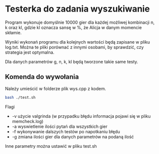 # Testerka do zadania wyszukiwanie
Program wykonuje domyślnie 10000 gier dla każdej możliwej kombinacji n, k oraz kl, gdzie kl oznacza sansę w %, że Alicja w danym momencie skłamie.

Wyniki wykonań programu dla kolejnych wartości będą zapisane w pliku log.txt. Można te pliki porównać z innymi osobami, by sprawdzić, czy strategia jest optymalna.

Dla danych parametrów g, n, k, kl będą tworzone takie same testy.

## Komenda do wywołania
Należy umieścić w folderze plik wys.cpp z kodem.
```bash
bash ./test.sh
```
Flagi
- -v użycie valgrinda (w przypadku błędu informacja pojawi się w pliku memcheck.log)
- -a wyswietlenie ilości pytań dla wszystkich gier
- -f wykonywanie dalszych testów po napotkaniu błędu
- -g zmiana ilości gier dla danych parametrów na podaną ilość

Inne parametry można ustawić w pliku test.sh